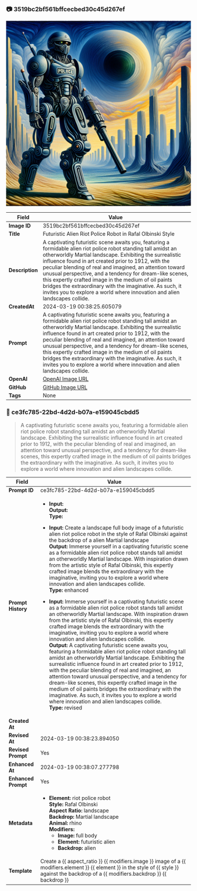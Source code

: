 

### 📷 3519bc2bf561bffcecbed30c45d267ef 

![data.id](./3519bc2bf561bffcecbed30c45d267ef.jpg)

| Field          | Value                                                                                                                     |
|----------------|---------------------------------------------------------------------------------------------------------------------------|
| **Image ID**             | 3519bc2bf561bffcecbed30c45d267ef                                                                                                             |
| **Title**           | Futuristic Alien Riot Police Robot in Rafal Olbinski Style                                                                                                       |
| **Description**           | A captivating futuristic scene awaits you, featuring a formidable alien riot police robot standing tall amidst an otherworldly Martial landscape. Exhibiting the surrealistic influence found in art created prior to 1912, with the peculiar blending of real and imagined, an attention toward unusual perspective, and a tendency for dream-like scenes, this expertly crafted image in the medium of oil paints bridges the extraordinary with the imaginative. As such, it invites you to explore a world where innovation and alien landscapes collide.                                                                                                       |
| **CreatedAt**        | 2024-03-19 00:38:25.605079                                                                                                        |
| **Prompt**         | A captivating futuristic scene awaits you, featuring a formidable alien riot police robot standing tall amidst an otherworldly Martial landscape. Exhibiting the surrealistic influence found in art created prior to 1912, with the peculiar blending of real and imagined, an attention toward unusual perspective, and a tendency for dream-like scenes, this expertly crafted image in the medium of oil paints bridges the extraordinary with the imaginative. As such, it invites you to explore a world where innovation and alien landscapes collide.                                                                                                         |                                                                                          |
| **OpenAI**         | [OpenAI Image URL](https://oaidalleapiprodscus.blob.core.windows.net/private/org-TZj0gKpq3CiXdXNznVOkBYav/user-t5KW5S6yYiCS0u4yDWasqnEP/img-LhD3RXQCl4sMGzzBsFGK0p9R.png?st=2024-03-18T23%3A38%3A21Z&se=2024-03-19T01%3A38%3A21Z&sp=r&sv=2021-08-06&sr=b&rscd=inline&rsct=image/png&skoid=6aaadede-4fb3-4698-a8f6-684d7786b067&sktid=a48cca56-e6da-484e-a814-9c849652bcb3&skt=2024-03-19T00%3A28%3A28Z&ske=2024-03-20T00%3A28%3A28Z&sks=b&skv=2021-08-06&sig=owx3A1t/g4BHfernuXpbT4JJn3/wMJsqrUoyVLLKGyE%3D)                                                                                |
| **GitHub**         | [GitHub Image URL](https://github.com/Caneta-Silva/cyber-tomorrow/blob/main/images/3519bc2bf561bffcecbed30c45d267ef/3519bc2bf561bffcecbed30c45d267ef.jpg)                                                                                |
| **Tags**       | None                                                                                                                   |

### 📜 ce3fc785-22bd-4d2d-b07a-e159045cbdd5

> A captivating futuristic scene awaits you, featuring a formidable alien riot police robot standing tall amidst an otherworldly Martial landscape. Exhibiting the surrealistic influence found in art created prior to 1912, with the peculiar blending of real and imagined, an attention toward unusual perspective, and a tendency for dream-like scenes, this expertly crafted image in the medium of oil paints bridges the extraordinary with the imaginative. As such, it invites you to explore a world where innovation and alien landscapes collide.

| Field          | Value                                                                                                                                                                      |
|----------------|----------------------------------------------------------------------------------------------------------------------------------------------------------------------------|
| **Prompt ID**  | ce3fc785-22bd-4d2d-b07a-e159045cbdd5                                                                                                                                                            |
| **Prompt History** | <ul><li>**Input:**  <br> **Output:**  <br> **Type:** </li></ul><ul><li>**Input:** Create a landscape full body image of a futuristic alien riot police robot in the style of Rafal Olbinski against the backdrop of a alien Martial landscape <br> **Output:** Immerse yourself in a captivating futuristic scene as a formidable alien riot police robot stands tall amidst an otherworldly Martial landscape. With inspiration drawn from the artistic style of Rafal Olbinski, this expertly crafted image blends the extraordinary with the imaginative, inviting you to explore a world where innovation and alien landscapes collide. <br> **Type:** enhanced</li></ul><ul><li>**Input:** Immerse yourself in a captivating futuristic scene as a formidable alien riot police robot stands tall amidst an otherworldly Martial landscape. With inspiration drawn from the artistic style of Rafal Olbinski, this expertly crafted image blends the extraordinary with the imaginative, inviting you to explore a world where innovation and alien landscapes collide. <br> **Output:** A captivating futuristic scene awaits you, featuring a formidable alien riot police robot standing tall amidst an otherworldly Martial landscape. Exhibiting the surrealistic influence found in art created prior to 1912, with the peculiar blending of real and imagined, an attention toward unusual perspective, and a tendency for dream-like scenes, this expertly crafted image in the medium of oil paints bridges the extraordinary with the imaginative. As such, it invites you to explore a world where innovation and alien landscapes collide. <br> **Type:** revised</li></ul> |
| **Created At** |                                                                                                                                                    |
| **Revised At** | 2024-03-19 00:38:23.894050                                                                                                                                                   |
| **Revised Prompt** | Yes                                                                                                                                                                      |
| **Enhanced At** | 2024-03-19 00:38:07.277798                                                                                                                                                  |
| **Enhanced Prompt** | Yes                                                                                                                                                                    |
| **Metadata**   | <ul><li>**Element:** riot police robot <br> **Style:** Rafal Olbinski <br> **Aspect Ratio:** landscape <br> **Backdrop:** Martial landscape <br> **Animal:** rhino <br> **Modifiers:**<ul><li>**Image:** full body</li><li>**Element:** futuristic alien</li><li>**Backdrop:** alien</li></ul></li></ul> |
| **Template**   | Create a {{ aspect_ratio }} {{ modifiers.image }} image of a {{ modifiers.element }} {{ element }} in the style of {{ style }} against the backdrop of a {{ modifiers.backdrop }} {{ backdrop }}                                                                                                                                           |


